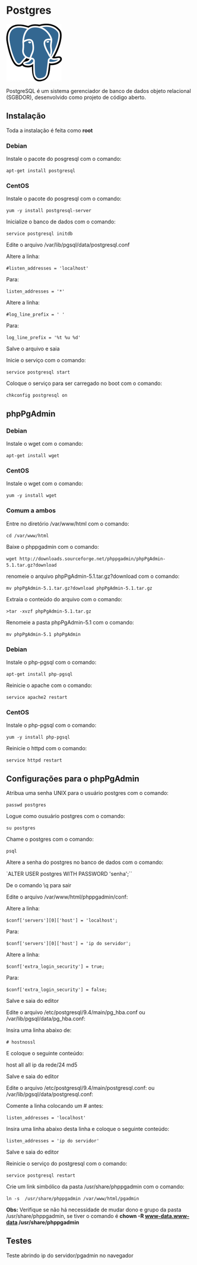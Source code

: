 # Postgres

![](https://github.com/paulo-correia/Linux_Postgres/blob/master/150px-Postgresql_elephant.svg.png)

PostgreSQL é um sistema gerenciador de banco de dados objeto relacional (SGBDOR), desenvolvido como projeto de código aberto.

## Instalação

Toda a instalação é feita como **root**

### Debian

Instale o pacote do posgresql com o comando:

 `apt-get install postgresql`

### CentOS

Instale o pacote do posgresql com o comando:

 `yum -y install postgresql-server`

Inicialize o banco de dados com o comando:

 `service postgresql initdb`

Edite o arquivo /var/lib/pgsql/data/postgresql.conf

Altere a linha:

 `#listen_addresses = 'localhost' `

Para:

 `listen_addresses = '*' `

Altere a linha:

 `#log_line_prefix = ' '`

Para:

 `log_line_prefix = '%t %u %d'`

Salve o arquivo e saia

Inicie o serviço com o comando:

 `service postgresql start`

Coloque o serviço para ser carregado no boot com o comando:

 `chkconfig postgresql on`

## phpPgAdmin

### Debian

Instale o wget com o comando:

 `apt-get install wget`

### CentOS

Instale o wget com o comando:

 `yum -y install wget`

### Comum a ambos

Entre no diretório /var/www/html com o comando:

 `cd /var/www/html`

Baixe o phppgadmin com o comando:

`wget http://downloads.sourceforge.net/phppgadmin/phpPgAdmin-5.1.tar.gz?download`

renomeie o arquivo phpPgAdmin-5.1.tar.gz?download com o comando:

 `mv phpPgAdmin-5.1.tar.gz?download phpPgAdmin-5.1.tar.gz`

Extraia o conteúdo do arquivo com o comando:

 `>tar -xvzf phpPgAdmin-5.1.tar.gz`

Renomeie a pasta phpPgAdmin-5.1 com o comando:

 `mv phpPgAdmin-5.1 phpPgAdmin`

### Debian

Instale o php-pgsql com o comando:

 `apt-get install php-pgsql `

Reinicie o apache com o comando:

 `service apache2 restart `

### CentOS

Instale o php-pgsql com o comando:

 `yum -y install php-pgsql`

Reinicie o httpd com o comando:

 `service httpd restart`

## Configurações para o phpPgAdmin

Atribua uma senha UNIX para o usuário postgres com o comando:

 `passwd postgres`

Logue como ousuário postgres com o comando:

 `su postgres`

Chame o postgres com o comando:

 `psql`

Altere a senha do postgres no banco de dados com o comando:

 `ALTER USER postgres WITH PASSWORD 'senha';``

De o comando \\q para sair

Edite o arquivo /var/www/html/phppgadmin/conf:

Altere a linha:

 `$conf['servers'][0]['host'] = 'localhost';`

Para:

 `$conf['servers'][0]['host'] = 'ip do servidor';`

Altere a linha:

 `$conf['extra_login_security'] = true;`

Para:

 `$conf['extra_login_security'] = false;`

Salve e saia do editor

Edite o arquivo /etc/postgresql/9.4/main/pg\_hba.conf ou /var/lib/pgsql/data/pg\_hba.conf:

Insira uma linha abaixo de:

 `# hostnossl`

E coloque o seguinte conteúdo:

host all all ip da rede/24 md5

Salve e saia do editor

Edite o arquivo /etc/postgresql/9.4/main/postgresql.conf: ou /var/lib/pgsql/data/postgresql.conf:

Comente a linha colocando um # antes:

 `listen_addresses = 'localhost'`

Insira uma linha abaixo desta linha e coloque o seguinte conteúdo:

 `listen_addresses = 'ip do servidor'`

Salve e saia do editor

Reinicie o serviço do postgresql com o comando:

 `service postgresql restart`

Crie um link simbólico da pasta /usr/share/phppgadmin com o comando:

 `ln -s  /usr/share/phppgadmin /var/www/html/pgadmin`

**Obs:** Verifique se não há necessidade de mudar dono e grupo da pasta /usr/share/phppgadmin, se tiver o comando é **chown -R www-data.www-data /usr/share/phppgadmin**

Testes
------

Teste abrindo ip do servidor/pgadmin no navegador
